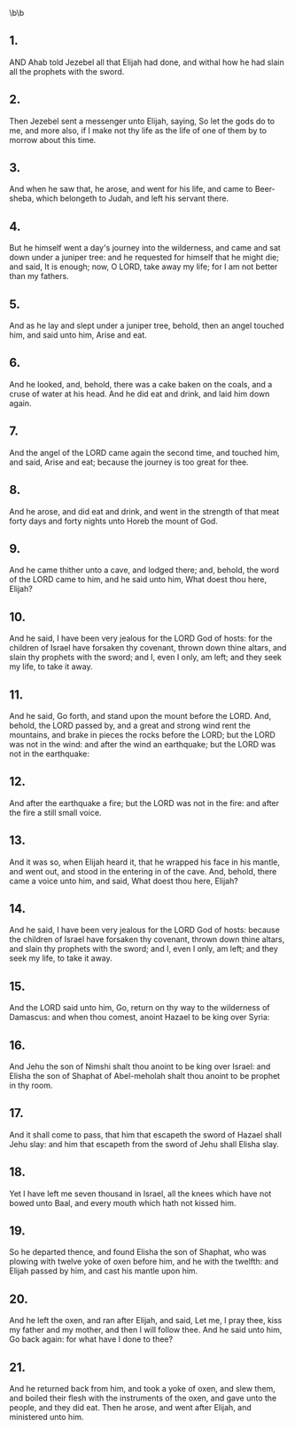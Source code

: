 \b\b
## 1.
AND Ahab told Jezebel all that Elijah had done, and withal how he had slain all the prophets with the sword.
## 2.
Then Jezebel sent a messenger unto Elijah, saying, So let the gods do to me, and more also, if I make not thy life as the life of one of them by to morrow about this time.
## 3.
And when he saw that, he arose, and went for his life, and came to Beer-sheba, which belongeth to Judah, and left his servant there.
## 4.
But he himself went a day's journey into the wilderness, and came and sat down under a juniper tree: and he requested for himself that he might die; and said, It is enough; now, O LORD, take away my life; for I am not better than my fathers.
## 5.
And as he lay and slept under a juniper tree, behold, then an angel touched him, and said unto him, Arise and eat.
## 6.
And he looked, and, behold, there was a cake baken on the coals, and a cruse of water at his head.  And he did eat and drink, and laid him down again.
## 7.
And the angel of the LORD came again the second time, and touched him, and said, Arise and eat; because the journey is too great for thee.
## 8.
And he arose, and did eat and drink, and went in the strength of that meat forty days and forty nights unto Horeb the mount of God.
## 9.
And he came thither unto a cave, and lodged there; and, behold, the word of the LORD came to him, and he said unto him, What doest thou here, Elijah?
## 10.
And he said, I have been very jealous for the LORD God of hosts: for the children of Israel have forsaken thy covenant, thrown down thine altars, and slain thy prophets with the sword; and I, even I only, am left; and they seek my life, to take it away.
## 11.
And he said, Go forth, and stand upon the mount before the LORD.  And, behold, the LORD passed by, and a great and strong wind rent the mountains, and brake in pieces the rocks before the LORD; but the LORD was not in the wind: and after the wind an earthquake; but the LORD was not in the earthquake:
## 12.
And after the earthquake a fire; but the LORD was not in the fire: and after the fire a still small voice.
## 13.
And it was so, when Elijah heard it, that he wrapped his face in his mantle, and went out, and stood in the entering in of the cave.  And, behold, there came a voice unto him, and said, What doest thou here, Elijah?
## 14.
And he said, I have been very jealous for the LORD God of hosts: because the children of Israel have forsaken thy covenant, thrown down thine altars, and slain thy prophets with the sword; and I, even I only, am left; and they seek my life, to take it away.
## 15.
And the LORD said unto him, Go, return on thy way to the wilderness of Damascus: and when thou comest, anoint Hazael to be king over Syria:
## 16.
And Jehu the son of Nimshi shalt thou anoint to be king over Israel: and Elisha the son of Shaphat of Abel-meholah shalt thou anoint to be prophet in thy room.
## 17.
And it shall come to pass, that him that escapeth the sword of Hazael shall Jehu slay: and him that escapeth from the sword of Jehu shall Elisha slay.
## 18.
Yet I have left me seven thousand in Israel, all the knees which have not bowed unto Baal, and every mouth which hath not kissed him.
## 19.
So he departed thence, and found Elisha the son of Shaphat, who was plowing with twelve yoke of oxen before him, and he with the twelfth: and Elijah passed by him, and cast his mantle upon him.
## 20.
And he left the oxen, and ran after Elijah, and said, Let me, I pray thee, kiss my father and my mother, and then I will follow thee.  And he said unto him, Go back again: for what have I done to thee?
## 21.
And he returned back from him, and took a yoke of oxen, and slew them, and boiled their flesh with the instruments of the oxen, and gave unto the people, and they did eat.  Then he arose, and went after Elijah, and ministered unto him.
